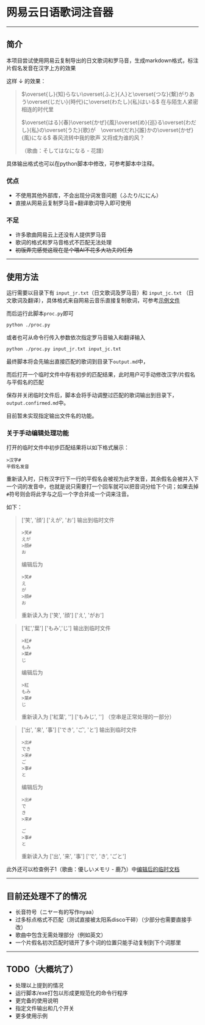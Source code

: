 # 网易云日语歌词注音器
----
## 简介
本项目尝试使用网易云复制导出的日文歌词和罗马音，生成markdown格式，标注片假名发音在汉字上方的效果

这样 ↓ 的效果：

>$\overset{し}{知}らない\overset{ふと}{人}と\overset{つな}{繋}がりあう\overset{じだい}{時代}に\overset{わたし}{私}はいる$
>在与陌生人紧密相连的时代里
>
>$\overset{はる}{春}\overset{かぜ}{風}\overset{め}{巡}る\overset{わだし}{私}の\overset{うた}{歌}が　\overset{だれ}{誰}かの\overset{かぜ}{風}になる$
>春风流转中我的歌声 又将成为谁的风？
>
>（歌曲：そしてはなになる - 花譜）

具体输出格式也可以在python脚本中修改，可参考脚本中注释。

### 优点
- 不使用其他外部库，不会出现分词发音问题（ふたり/ににん）
- 直接从网易云复制罗马音+翻译歌词导入即可使用

### 不足
- 许多歌曲网易云上还没有人提供罗马音
- 歌词的格式和罗马音格式不匹配无法处理
- ~~初版弄完感觉这现在是个喂AI不花多大功夫的任务~~

----
## 使用方法
运行需要以目录下有 `input_jr.txt`（日文歌词及罗马音）和 `input_jc.txt` （日文歌词及翻译），具体格式来自网易云音乐直接复制歌词，可参考[示例文件](./example1/input_jr.txt)

而后运行此脚本`proc.py`即可
```sh
python ./proc.py
```

或者也可从命令行传入参数依次指定罗马音输入和翻译输入
```sh
python ./proc.py input_jr.txt input_jc.txt
```
最终脚本将会先输出直接匹配的歌词到目录下`output.md`中，

而后打开一个临时文件中存有初步的匹配结果，此时用户可手动修改汉字/片假名与平假名的匹配

保存并关闭临时文件后，脚本会将手动调整过匹配的歌词输出到目录下，`output.confirmed.md`中。

目前暂未实现指定输出文件名的功能。

### 关于手动编辑处理功能
打开的临时文件中初步匹配结果将以如下格式展示：
```
>汉字#
平假名发音
```
重新读入时，只有汉字行下一行的平假名会被视为此字发音，其余假名会被并入下一个词的发音中，也就是说只需要打一个回车就可以把音词分给下个词；如果去掉`#`符号则会将此字与之后一个字合并成一个词来注音。

如下：
>['笑', '顔']
>['えが', 'お']
>输出到临时文件
>```
>>笑#
>えが
>>顔#
>お
>```
>编辑后为
>```
>>笑#
>え
>が
>>顔#
>お
>```
>重新读入为
>['笑', '顔']
>['え', 'がお']

>['紅','葉']
>['もみ','じ']
>输出到临时文件
>```
>>紅#
>もみ
>>葉#
>じ
>```
>编辑后为
>```
>>紅
>もみ
>>葉#
>じ
>```
>重新读入为
>['紅葉', '']
>['もみじ', '']
>（空串是正常处理的一部分）

>['出', '来', '事']
>['でき', 'ご', 'と']
>输出到临时文件
>```
>>出#
>でき
>>来#
>ご
>>事#
>と
>```
>编辑后为
>```
>>出#
>で
>き
>>来#
>
>ご
>>事#
>と
>```
>重新读入为
>['出', '来', '事']
>['で', 'き', 'ごと']

此外还可以检查例子1（歌曲：優しいメモリ - 鹿乃）中[编辑后的临时文档](./example1/edited_temp.txt)

----
## 目前还处理不了的情况
- 长音符号（ニヤー有的写作nyaa）
- 过多标点格式不匹配（测试直接被太阳系disco干碎）（少部分也需要直接手改）
- 歌曲中包含无需处理部分（例如英文）
- 一个片假名初次匹配时错开了多个词的位置只能手动复制到下个词那里

----
## TODO（大概坑了）
- 处理以上提到的情况
- 运行脚本/exe打包以形成更规范化的命令行程序
- 更完备的使用说明
- 指定文件输出和几个开关
- 更多使用示例
  